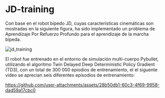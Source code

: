 # JD-training

Con base en el robot bípedo JD, cuyas características cinemáticas son mostradas en la siguiente figura, ha sido implementado un problema de Aprendizaje Por Refuerzo Profundo para el aprendizaje de la marcha bípeda.

![jd_training](https://github.com/user-attachments/assets/f9da318b-fae0-4787-a2c3-5fce6df53bcb)

El robot fue entrenado en el entorno de simulación multi-cuerpo Pybullet, utilizando el algoritmo Twin Delayed Deep Deterministic Policy Gradient (TD3), con un total de 300 000 epiodios de entrenamiento, el el siguente video se aprecian seis diferentes episodios de entrenamiento:

https://github.com/user-attachments/assets/28b50db1-60c3-4f69-9958-dad59a17cbc0


